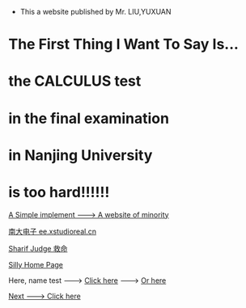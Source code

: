 - This a website published by Mr. LIU,YUXUAN

#            The First Thing I Want To Say Is...
#                    the CALCULUS test
#                in the final examination
#                  in Nanjing University
#                    is too hard!!!!!!

[A Simple implement ---> A website of minority](stupidpanther.github.io/web_manchu/index.html)

[南大电子 ee.xstudioreal.cn](http://ee.xstudioreal.cn/)

[Sharif Judge 救命](http://210.28.133.11:21212/OnlineJudge/index.php/login)

[Silly Home Page](cf_index.html)

Here, name test ---> [Click here](stupidpanther.github.io/nametest.html) ---> [Or here](nametest.txt)

[Next ---> Click here](stupidpanther.github.io/nju/test_001/testpage.md)

